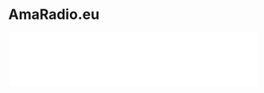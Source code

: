 # AmaRadio.eu

<div style="text-align: center;">
  <img src="image/logo-web.png" alt="Logo web" width="500">
</div>
